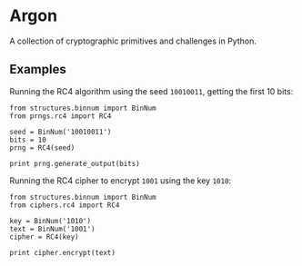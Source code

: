 # Argon

A collection of cryptographic primitives and challenges in Python.

## Examples

Running the RC4 algorithm using the seed `10010011`, getting the first 10 bits:

```
from structures.binnum import BinNum
from prngs.rc4 import RC4

seed = BinNum('10010011')
bits = 10
prng = RC4(seed)

print prng.generate_output(bits)
```

Running the RC4 cipher to encrypt `1001` using the key `1010`:

```
from structures.binnum import BinNum
from ciphers.rc4 import RC4

key = BinNum('1010')
text = BinNum('1001')
cipher = RC4(key)

print cipher.encrypt(text)
```
